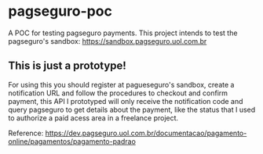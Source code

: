# pagseguro-poc
A POC for testing pagseguro payments.
This project intends to test the pagseguro's sandbox: https://sandbox.pagseguro.uol.com.br

## This is just a prototype!
For using this you should register at pagueseguro's sandbox, create a notification URL and follow the procedures to checkout and confirm payment, this API I prototyped will only receive the notification code and query pagseguro to get details about the payment, like the status that I used to authorize a paid acess area in a freelance project.

Reference: https://dev.pagseguro.uol.com.br/documentacao/pagamento-online/pagamentos/pagamento-padrao
